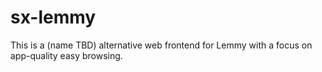 # sx-lemmy

This is a (name TBD) alternative web frontend for Lemmy with a focus on app-quality easy browsing.
